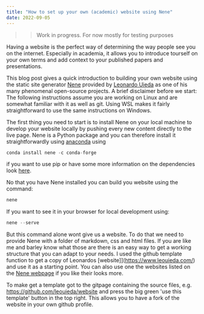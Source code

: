 ```yaml
---
title: "How to set up your own (academic) website using Nene"
date: 2022-09-05
---
```


>> Work in progress. For now mostly for testing purposes

Having a website is the perfect way of determining the way people see you on the internet. Especially in academia, it allows you to introduce tourself on your own terms and add context to your published papers and presentations. 

This blog post gives a quick introduction to building your own website using the static site generator [Nene](https://nene.leouieda.com/) provided by [Leonardo Uieda](https://www.leouieda.com/) as one of his many phenomenal open-source projects. A brief disclaimer before we start: The following instructions assume you are working on Linux and are somewhat familiar with it as well as git. Using WSL makes it fairly straightforward to use the same instructions on Windows. 

The first thing you need to start is to install Nene on your local machine to develop your website locally by pushing every new content directly to the live page. Nene is a Python package and you can therefore install it straightforwardly using [anaconda](https://www.anaconda.com/products/distribution) using 

```python
conda install nene -c conda-forge
```

if you want to use pip or have some more information on the dependencies look [here](https://nene.leouieda.com/install.html).

No that you have Nene installed you can build you website using the command:
```python
nene
```

If you want to see it in your browser for local development using:
```python
nene --serve
```

But this command alone wont give us a website. To do that we need to provide Nene with a folder of markdown, css and html files. If you are like me and barley know what those are there is an easy way to get a working structure that you can adapt to your needs. I used the github template function to get a copy of Leonardos [website]](https://www.leouieda.com/) and use it as a starting point. You can also use one the websites listed on the [Nene webpage](https://nene.leouieda.com/manual/) if you like their looks more.

To make get a template got to the gitpage containing the source files, e.g. https://github.com/leouieda/website and press the big green 'use this template' button in the top right. This allows you to have a fork of the website in your own github profile. 

